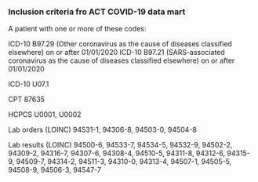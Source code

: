 ### Inclusion criteria fro ACT COVID-19 data mart

A patient with one or more of these codes:

ICD-10 B97.29 (Other coronavirus as the cause of diseases classified elsewhere) on or after 01/01/2020
ICD-10 B97.21 (SARS-associated coronavirus as the cause of diseases classified elsewhere) on or after 01/01/2020


ICD-10 U07.1

CPT 87635

HCPCS U0001, U0002

Lab orders (LOINC)
94531-1, 
94306-8,
94503-0,
94504-8

Lab results (LOINC)
94500-6,
94533-7,
94534-5,
94532-9,
94502-2,
94309-2,
94316-7,
94307-6,
94308-4,
94510-5,
94311-8,
94312-6,
94315-9,
94509-7,
94314-2,
94511-3,
94310-0,
94313-4,
94507-1,
94505-5,
94508-9,
94506-3,
94547-7

